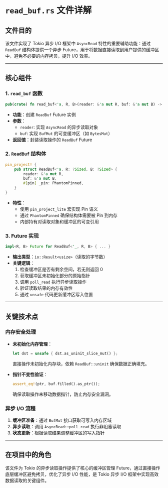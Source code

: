 # `read_buf.rs` 文件详解

## 文件目的
该文件实现了 Tokio 异步 I/O 框架中 `AsyncRead` 特性的重要辅助功能：通过 `ReadBuf` 结构体提供一个异步 Future，用于将数据直接读取到用户提供的缓冲区中，避免不必要的内存拷贝，提升 I/O 效率。

---

## 核心组件

### 1. `read_buf` 函数
```rust
pub(crate) fn read_buf<'a, R, B>(reader: &'a mut R, buf: &'a mut B) -> ReadBuf<'a, R, B> { ... }
```
- **功能**：创建 `ReadBuf` Future 实例
- **参数**：
  - `reader`: 实现 `AsyncRead` 的异步读取对象
  - `buf`: 实现 `BufMut` 的可变缓冲区（如 `BytesMut`）
- **返回值**：封装读取操作的 `ReadBuf` Future

### 2. `ReadBuf` 结构体
```rust
pin_project! {
    pub struct ReadBuf<'a, R: ?Sized, B: ?Sized> {
        reader: &'a mut R,
        buf: &'a mut B,
        #[pin] _pin: PhantomPinned,
    }
}
```
- **特性**：
  - 使用 `pin_project_lite` 宏实现 Pin 语义
  - 通过 `PhantomPinned` 确保结构体需要被 Pin 到内存
  - 内部持有对读取对象和缓冲区的可变引用

### 3. Future 实现
```rust
impl<R, B> Future for ReadBuf<'_, R, B> { ... }
```
- **输出类型**：`io::Result<usize>`（读取的字节数）
- **关键逻辑**：
  1. 检查缓冲区是否有剩余空间，若无则返回 0
  2. 获取缓冲区未初始化部分的原始指针
  3. 调用 `poll_read` 执行异步读取操作
  4. 验证读取结果的内存有效性
  5. 通过 `unsafe` 代码更新缓冲区写入位置

---

## 关键技术点

### 内存安全处理
- **未初始化内存管理**：
  ```rust
  let dst = unsafe { dst.as_uninit_slice_mut() };
  ```
  直接操作未初始化内存块，依赖 `ReadBuf::uninit` 确保数据正确填充。

- **指针不变性验证**：
  ```rust
  assert_eq!(ptr, buf.filled().as_ptr());
  ```
  确保读取操作未移动数据指针，防止内存安全漏洞。

### 异步 I/O 流程
1. **缓冲区准备**：通过 `BufMut` 接口获取可写入内存区域
2. **异步读取**：调用 `AsyncRead::poll_read` 执行非阻塞读取
3. **状态更新**：根据读取结果调整缓冲区的写入指针

---

## 在项目中的角色
该文件为 Tokio 的异步读取操作提供了核心的缓冲区管理 Future，通过直接操作底层缓冲区避免拷贝，优化了异步 I/O 性能，是 Tokio 异步 I/O 框架中实现高效数据读取的关键组件。

